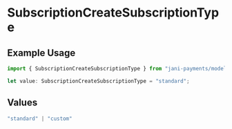 # SubscriptionCreateSubscriptionType

## Example Usage

```typescript
import { SubscriptionCreateSubscriptionType } from "jani-payments/models/operations";

let value: SubscriptionCreateSubscriptionType = "standard";
```

## Values

```typescript
"standard" | "custom"
```